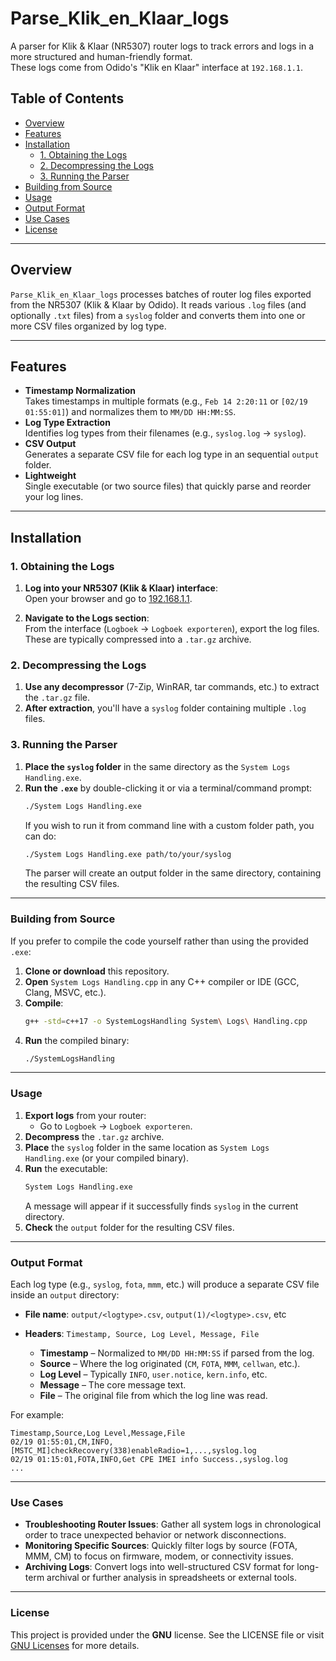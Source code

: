 # Parse_Klik_en_Klaar_logs

A parser for Klik & Klaar (NR5307) router logs to track errors and logs in a more structured and human-friendly format.  
These logs come from Odido's "Klik en Klaar" interface at `192.168.1.1`.

## Table of Contents

- [Overview](#overview)
- [Features](#features)
- [Installation](#installation)
  - [1. Obtaining the Logs](#1-obtaining-the-logs)
  - [2. Decompressing the Logs](#2-decompressing-the-logs)
  - [3. Running the Parser](#3-running-the-parser)
- [Building from Source](#building-from-source)
- [Usage](#usage)
- [Output Format](#output-format)
- [Use Cases](#use-cases)
- [License](#license)

---

## Overview

`Parse_Klik_en_Klaar_logs` processes batches of router log files exported from the NR5307 (Klik & Klaar by Odido). It reads various `.log` files (and optionally `.txt` files) from a `syslog` folder and converts them into one or more CSV files organized by log type.

---

## Features

- **Timestamp Normalization**  
  Takes timestamps in multiple formats (e.g., `Feb 14 2:20:11` or `[02/19 01:55:01]`) and normalizes them to `MM/DD HH:MM:SS`.
- **Log Type Extraction**  
  Identifies log types from their filenames (e.g., `syslog.log` → `syslog`).
- **CSV Output**  
  Generates a separate CSV file for each log type in an sequential `output` folder.
- **Lightweight**  
  Single executable (or two source files) that quickly parse and reorder your log lines.

---

## Installation

### 1. Obtaining the Logs

1. **Log into your NR5307 (Klik & Klaar) interface**:  
   Open your browser and go to [192.168.1.1](http://192.168.1.1).
   
2. **Navigate to the Logs section**:  
   From the interface (`Logboek` → `Logboek exporteren`), export the log files. These are typically compressed into a `.tar.gz` archive.

### 2. Decompressing the Logs

1. **Use any decompressor** (7-Zip, WinRAR, tar commands, etc.) to extract the `.tar.gz` file.  
2. **After extraction**, you'll have a `syslog` folder containing multiple `.log` files.

### 3. Running the Parser

1. **Place the `syslog` folder** in the same directory as the `System Logs Handling.exe`.  
2. **Run the `.exe`** by double-clicking it or via a terminal/command prompt:
   ```bash
   ./System Logs Handling.exe
   ```
   If you wish to run it from command line with a custom folder path, you can do:
   ```bash
   ./System Logs Handling.exe path/to/your/syslog
   ```
   The parser will create an output folder in the same directory, containing the resulting CSV files.

---

### Building from Source

If you prefer to compile the code yourself rather than using the provided `.exe`:

1. **Clone or download** this repository.
2. **Open** `System Logs Handling.cpp` in any C++ compiler or IDE (GCC, Clang, MSVC, etc.).
3. **Compile**:
   ```bash
   g++ -std=c++17 -o SystemLogsHandling System\ Logs\ Handling.cpp
   ```
4. **Run** the compiled binary:
   ```bash
   ./SystemLogsHandling
   ```

---

### Usage

1. **Export logs** from your router:
   - Go to `Logboek` → `Logboek exporteren`.
2. **Decompress** the `.tar.gz` archive.
3. **Place** the `syslog` folder in the same location as `System Logs Handling.exe` (or your compiled binary).
4. **Run** the executable:
   ```bash
   System Logs Handling.exe
   ```
   A message will appear if it successfully finds `syslog` in the current directory.
5. **Check** the `output` folder for the resulting CSV files.

---

### Output Format

Each log type (e.g., `syslog`, `fota`, `mmm`, etc.) will produce a separate CSV file inside an `output` directory:

- **File name**: `output/<logtype>.csv`, `output(1)/<logtype>.csv`, etc
- **Headers**: `Timestamp, Source, Log Level, Message, File`

  - **Timestamp** – Normalized to `MM/DD HH:MM:SS` if parsed from the log.
  - **Source** – Where the log originated (`CM`, `FOTA`, `MMM`, `cellwan`, etc.).
  - **Log Level** – Typically `INFO`, `user.notice`, `kern.info`, etc.
  - **Message** – The core message text.
  - **File** – The original file from which the log line was read.

For example:
```csv
Timestamp,Source,Log Level,Message,File
02/19 01:55:01,CM,INFO,[MSTC_MI]checkRecovery(338)enableRadio=1,...,syslog.log
02/19 01:15:01,FOTA,INFO,Get CPE IMEI info Success.,syslog.log
...
```

---

### Use Cases

- **Troubleshooting Router Issues**: Gather all system logs in chronological order to trace unexpected behavior or network disconnections.
- **Monitoring Specific Sources**: Quickly filter logs by source (FOTA, MMM, CM) to focus on firmware, modem, or connectivity issues.
- **Archiving Logs**: Convert logs into well-structured CSV format for long-term archival or further analysis in spreadsheets or external tools.

---

### License

This project is provided under the **GNU** license. See the LICENSE file  or visit [GNU Licenses](https://www.gnu.org/licenses/) for more details.
